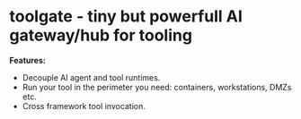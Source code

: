 # toolgate - tiny but powerfull AI gateway/hub for tooling



**Features:**
 - Decouple AI agent and tool runtimes.
 - Run your tool in the perimeter you need: containers, workstations, DMZs etc.
 - Cross framework tool invocation.
